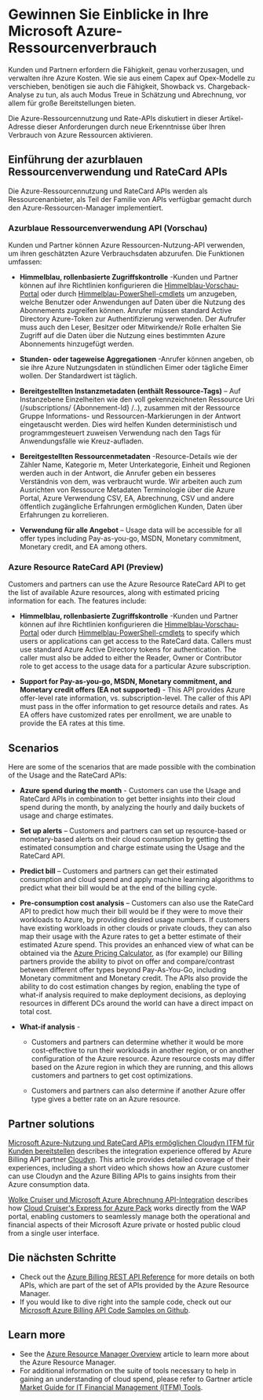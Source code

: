 <properties
   pageTitle="Gain insights into your Microsoft Azure resource consumption"
   description="Provides a conceptual overview of the Azure Billing Usage and RateCard APIs, which are used to provide insights into Azure resource consumption and trends."
   services="billing"
   documentationCenter=""
   authors="BryanLa"
   manager="mbaldwin"
   editor=""/>

<tags
   ms.service="billing"
   ms.devlang="na"
   ms.topic="article"
   ms.tgt_pltfrm="na"
   ms.workload="billing"
   ms.date="07/7/2015"
   ms.author="mobandyo;bryanla"/>

# Gewinnen Sie Einblicke in Ihre Microsoft Azure-Ressourcenverbrauch 

Kunden und Partnern erfordern die Fähigkeit, genau vorherzusagen, und verwalten ihre Azure Kosten.  Wie sie aus einem Capex auf Opex-Modelle zu verschieben, benötigen sie auch die Fähigkeit, Showback vs. Chargeback-Analyse zu tun, als auch Modus Treue in Schätzung und Abrechnung, vor allem für große Bereitstellungen bieten. 

Die Azure-Ressourcennutzung und Rate-APIs diskutiert in dieser Artikel-Adresse dieser Anforderungen durch neue Erkenntnisse über Ihren Verbrauch von Azure Ressourcen aktivieren.  

## Einführung der azurblauen Ressourcenverwendung und RateCard APIs 

Die Azure-Ressourcennutzung und RateCard APIs werden als Ressourcenanbieter, als Teil der Familie von APIs verfügbar gemacht durch den Azure-Ressourcen-Manager implementiert.  

### Azurblaue Ressourcenverwendung API (Vorschau)
Kunden und Partner können Azure Ressourcen-Nutzung-API verwenden, um ihren geschätzten Azure Verbrauchsdaten abzurufen. Die Funktionen umfassen:
	
- **Himmelblau, rollenbasierte Zugriffskontrolle** -Kunden und Partner können auf ihre Richtlinien konfigurieren die [Himmelblau-Vorschau-Portal](https://portal.azure.com) oder durch [Himmelblau-PowerShell-cmdlets](powershell-install-configure.md) um anzugeben, welche Benutzer oder Anwendungen auf Daten über die Nutzung des Abonnements zugreifen können. Anrufer müssen standard Active Directory Azure-Token zur Authentifizierung verwenden. Der Aufrufer muss auch den Leser, Besitzer oder Mitwirkende/r Rolle erhalten Sie Zugriff auf die Daten über die Nutzung eines bestimmten Azure Abonnements hinzugefügt werden.

- **Stunden- oder tageweise Aggregationen** -Anrufer können angeben, ob sie ihre Azure Nutzungsdaten in stündlichen Eimer oder tägliche Eimer wollen. Der Standardwert ist täglich.

- **Bereitgestellten Instanzmetadaten (enthält Ressource-Tags)** – Auf Instanzebene Einzelheiten wie den voll gekennzeichneten Ressource Uri (/subscriptions/ {Abonnement-Id} /..), zusammen mit der Ressource Gruppe Informations- und Ressourcen-Markierungen in der Antwort eingetauscht werden. Dies wird helfen Kunden deterministisch und programmgesteuert zuweisen Verwendung nach den Tags für Anwendungsfälle wie Kreuz-aufladen.

- **Bereitgestellten Ressourcenmetadaten** -Resource-Details wie der Zähler Name, Kategorie m, Meter Unterkategorie, Einheit und Regionen werden auch in der Antwort, die Anrufer geben ein besseres Verständnis von dem, was verbraucht wurde. Wir arbeiten auch zum Ausrichten von Ressource Metadaten Terminologie über die Azure Portal, Azure Verwendung CSV, EA, Abrechnung, CSV und andere öffentlich zugängliche Erfahrungen ermöglichen Kunden, Daten über Erfahrungen zu korrelieren.

- **Verwendung für alle Angebot** – Usage data will be accessible for all offer types including Pay-as-you-go, MSDN, Monetary commitment, Monetary credit, and EA among others.

### Azure Resource RateCard API (Preview)
Customers and partners can use the Azure Resource RateCard API to get the list of available Azure resources, along with estimated pricing information for each. The features include:

- **Himmelblau, rollenbasierte Zugriffskontrolle** -Kunden und Partner können auf ihre Richtlinien konfigurieren die [Himmelblau-Vorschau-Portal](https://portal.azure.com) oder durch [Himmelblau-PowerShell-cmdlets](powershell-install-configure.md) to specify which users or applications can get access to the RateCard data. Callers must use standard Azure Active Directory tokens for authentication. The caller must also be added to either the Reader, Owner or Contributor role to get access to the usage data for a particular Azure subscription.
	
- **Support for Pay-as-you-go, MSDN, Monetary commitment, and Monetary credit offers (EA not supported)** - This API provides Azure offer-level rate information, vs. subscription-level.  The caller of this API must pass in the offer information to get resource details and rates.  As EA offers have customized rates per enrollment, we are unable to provide the EA rates at this time.

## Scenarios

Here are some of the scenarios that are made possible with the combination of the Usage and the RateCard APIs:

- **Azure spend during the month** - Customers can use the Usage and RateCard APIs in combination to get better insights into their cloud spend during the month, by analyzing the hourly and daily buckets of usage and charge estimates. 

- **Set up alerts** – Customers and partners can set up resource-based or monetary-based alerts on their cloud consumption by getting the estimated consumption and charge estimate using the Usage and the RateCard API.

- **Predict bill** – Customers and partners can get their estimated consumption and cloud spend and apply machine learning algorithms to predict what their bill would be at the end of the billing cycle.

- **Pre-consumption cost analysis** – Customers can also use the RateCard API to predict how much their bill would be if they were to move their workloads to Azure, by providing desired usage numbers. If customers have existing workloads in other clouds or private clouds, they can also map their usage with the Azure rates to get a better estimate of their estimated Azure spend. This provides an enhanced view of what can be obtained via the [Azure Pricing Calculator](http://azure.microsoft.com/pricing/calculator/), as (for example) our Billing partners provide the ability to pivot on offer and compare/contrast between different offer types beyond Pay-As-You-Go, including Monetary commitment and Monetary credit. The APIs also provide the ability to do cost estimation changes by region, enabling the type of what-if analysis required to make deployment decisions, as deploying resources in different DCs around the world can have a direct impact on total cost.

- **What-if analysis** -

	- Customers and partners can determine whether it would be more cost-effective to run their workloads in another region, or on another configuration of the Azure resource. Azure resource costs may differ based on the Azure region in which they are running, and this allows customers and partners to get cost optimizations.

	- Customers and partners can also determine if another Azure offer type gives a better rate on an Azure resource.

## Partner solutions

[Microsoft Azure-Nutzung und RateCard APIs ermöglichen Cloudyn ITFM für Kunden bereitstellen](billing-usage-rate-card-partner-solution-cloudyn.md) describes the integration experience offered by Azure Billing API partner [Cloudyn](https://www.cloudyn.com/microsoft-azure/).  This article provides detailed coverage of their experiences, including a short video which shows how an Azure customer can use Cloudyn and the Azure Billing APIs to gains insights from their Azure consumption data. 

[Wolke Cruiser und Microsoft Azure Abrechnung API-Integration](billing-usage-rate-card-partner-solution-cloudcruiser.md) describes how [Cloud Cruiser's Express for Azure Pack](http://www.cloudcruiser.com/partners/microsoft/) works directly from the  WAP portal, enabling customers to seamlessly manage both the operational and financial aspects of their Microsoft Azure private or hosted public cloud from a single user interface.   

## Die nächsten Schritte
+ Check out the [Azure Billing REST API Reference](https://msdn.microsoft.com/library/azure/1ea5b323-54bb-423d-916f-190de96c6a3c) for more details on both APIs, which are part of the set of APIs provided by the Azure Resource Manager.
+ If you would like to dive right into the sample code, check out our [Microsoft Azure Billing API Code Samples on Github](https://github.com/Azure/BillingCodeSamples).

## Learn more
+ See the [Azure Resource Manager Overview](resource-group-overview.md) article to learn more about the Azure Resource Manager.
+ For additional information on the suite of tools necessary to help in gaining an understanding of cloud spend, please refer to  Gartner article [Market Guide for IT Financial Management (ITFM) Tools](http://www.gartner.com/technology/reprints.do?id=1-212F7AL&ct=140909&st=sb).


